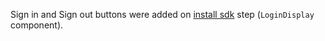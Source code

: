 Sign in and Sign out buttons were added on [install sdk](/docs/guides/sign-into-spa/blazor/install-sdk) step (`LoginDisplay` component).
